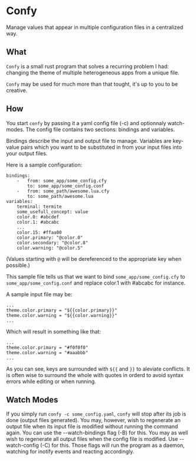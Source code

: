 # Confy

Manage values that appear in multiple configuration files in a centralized way.

## What

`Confy` is a small rust program that solves a recurring problem I had: changing the theme of multiple heterogeneous apps from a unique file.

`Confy` may be used for much more than that tought, it's up to you to be creative.

## How

You start `confy` by passing it a yaml config file (-c) and optionnaly watch-modes. The config file contains two sections: bindings and variables.

Bindings describe the input and output file to manage.
Variables are key-value pairs which you want to be substituted in from your input files into your output files.

Here is a sample configuration:

    bindings:
        -   from: some_app/some_config.cfy
            to: some_app/some_config.conf
        -   from: some_path/awesome.lua.cfy
            to: some_path/awesome.lua
    variables:
        terminal: termite
        some_usefull_concept: value
        color.0: #abcdef
        color.1: #abcabc
        ...
        color.15: #ffaa00
        color.primary: "@color.0"
        color.secondary: "@color.8"
        color.warning: "@color.5"

(Values starting with `@` will be dereferenced to the appropriate key when possible.)

This sample file tells us that we want to bind `some_app/some_config.cfy` to `some_app/some_config.conf` and replace color.1 with #abcabc for instance.

A sample input file may be:

    ...
    theme.color.primary = "${{color.primary}}"
    theme.color.warning = "${{color.warning}}"
    ...

Which will result in something like that:

    ...
    theme.color.primary = "#f0f0f0"
    theme.color.warning = "#aaabbb"
    ...

As you can see, keys are surrounded with `${{` and `}}` to aleviate conflicts. It is often wise to surround the whole with quotes in orderd to avoid syntax errors while editing or when running.

## Watch Modes

If you simply run `confy -c some_config.yaml`, `confy` will stop after its job is done (output files generated).
You may, however, wish to regenerate an output file when its input file is modified without running the command again. You can use the --watch-bindings flag (-B) for this.
You may as well wish to regenerate all output files when the config file is modified. Use --watch-config (-C) for this.
Those flags will run the program as a daemon, watching for inotify events and reacting accordingly.
